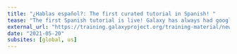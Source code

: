 ```yaml
---
title: "¿Hablas español?: The first curated tutorial in Spanish! "
tease: "The first Spanish tutorial is live! Galaxy has always had google-translated tutorials, but we are now embarking on a project to assess the learning experience with human-translated, vs google-translated, bioinformatics tutorials."
external_url: "https://training.galaxyproject.org/training-material/news/2021/05/20/spanish_project_begins.html"
date: "2021-05-20"
subsites: [global, us]
---
```


